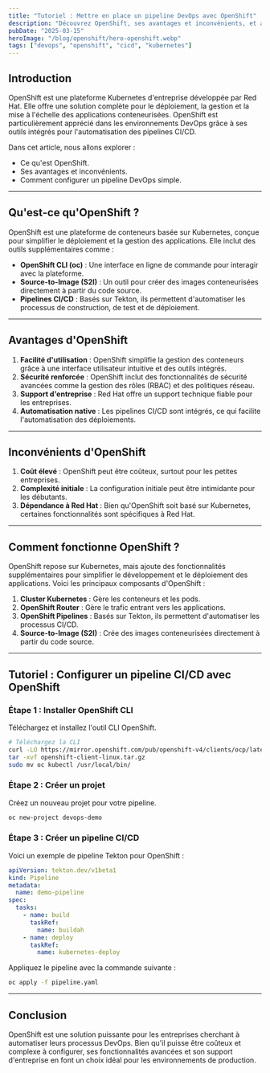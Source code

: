 ```yaml
---
title: "Tutoriel : Mettre en place un pipeline DevOps avec OpenShift"
description: "Découvrez OpenShift, ses avantages et inconvénients, et apprenez à configurer un pipeline CI/CD pour automatiser vos déploiements."
pubDate: "2025-03-15"
heroImage: "/blog/openshift/hero-openshift.webp"
tags: ["devops", "openshift", "cicd", "kubernetes"]
---
```


## Introduction

OpenShift est une plateforme Kubernetes d'entreprise développée par Red Hat. Elle offre une solution complète pour le déploiement, la gestion et la mise à l'échelle des applications conteneurisées. OpenShift est particulièrement apprécié dans les environnements DevOps grâce à ses outils intégrés pour l'automatisation des pipelines CI/CD.

Dans cet article, nous allons explorer :
- Ce qu'est OpenShift.
- Ses avantages et inconvénients.
- Comment configurer un pipeline DevOps simple.

---

## Qu'est-ce qu'OpenShift ?

OpenShift est une plateforme de conteneurs basée sur Kubernetes, conçue pour simplifier le déploiement et la gestion des applications. Elle inclut des outils supplémentaires comme :
- **OpenShift CLI (oc)** : Une interface en ligne de commande pour interagir avec la plateforme.
- **Source-to-Image (S2I)** : Un outil pour créer des images conteneurisées directement à partir du code source.
- **Pipelines CI/CD** : Basés sur Tekton, ils permettent d'automatiser les processus de construction, de test et de déploiement.

---

## Avantages d'OpenShift

1. **Facilité d'utilisation** : OpenShift simplifie la gestion des conteneurs grâce à une interface utilisateur intuitive et des outils intégrés.
2. **Sécurité renforcée** : OpenShift inclut des fonctionnalités de sécurité avancées comme la gestion des rôles (RBAC) et des politiques réseau.
3. **Support d'entreprise** : Red Hat offre un support technique fiable pour les entreprises.
4. **Automatisation native** : Les pipelines CI/CD sont intégrés, ce qui facilite l'automatisation des déploiements.

---

## Inconvénients d'OpenShift

1. **Coût élevé** : OpenShift peut être coûteux, surtout pour les petites entreprises.
2. **Complexité initiale** : La configuration initiale peut être intimidante pour les débutants.
3. **Dépendance à Red Hat** : Bien qu'OpenShift soit basé sur Kubernetes, certaines fonctionnalités sont spécifiques à Red Hat.

---

## Comment fonctionne OpenShift ?

OpenShift repose sur Kubernetes, mais ajoute des fonctionnalités supplémentaires pour simplifier le développement et le déploiement des applications. Voici les principaux composants d'OpenShift :

1. **Cluster Kubernetes** : Gère les conteneurs et les pods.
2. **OpenShift Router** : Gère le trafic entrant vers les applications.
3. **OpenShift Pipelines** : Basés sur Tekton, ils permettent d'automatiser les processus CI/CD.
4. **Source-to-Image (S2I)** : Crée des images conteneurisées directement à partir du code source.

---

## Tutoriel : Configurer un pipeline CI/CD avec OpenShift

### Étape 1 : Installer OpenShift CLI
Téléchargez et installez l'outil CLI OpenShift.

```bash
# Téléchargez la CLI
curl -LO https://mirror.openshift.com/pub/openshift-v4/clients/ocp/latest/openshift-client-linux.tar.gz
tar -xvf openshift-client-linux.tar.gz
sudo mv oc kubectl /usr/local/bin/
```
### Étape 2 : Créer un projet

Créez un nouveau projet pour votre pipeline.

```bash
oc new-project devops-demo
```

### Étape 3 : Créer un pipeline CI/CD

Voici un exemple de pipeline Tekton pour OpenShift :

```yaml
apiVersion: tekton.dev/v1beta1
kind: Pipeline
metadata:
  name: demo-pipeline
spec:
  tasks:
    - name: build
      taskRef:
        name: buildah
    - name: deploy
      taskRef:
        name: kubernetes-deploy
```
Appliquez le pipeline avec la commande suivante :

```bash
oc apply -f pipeline.yaml
```
---

## Conclusion
OpenShift est une solution puissante pour les entreprises cherchant à automatiser leurs processus DevOps. Bien qu'il puisse être coûteux et complexe à configurer, ses fonctionnalités avancées et son support d'entreprise en font un choix idéal pour les environnements de production.

